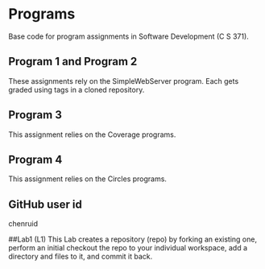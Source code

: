# Programs
Base code for program assignments in Software Development (C S 371). 

## Program 1 and Program 2
These assignments rely on the SimpleWebServer program. Each gets graded using tags in a cloned repository. 

## Program 3
This assignment relies on the Coverage programs. 

## Program 4
This assignment relies on the Circles programs. 

## GitHub user id
chenruid

##Lab1 (L1)
This Lab creates a repository (repo) by forking an existing one, perform an initial checkout the repo to your individual workspace, add a directory and files to it, and commit it back.